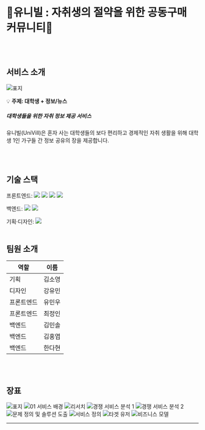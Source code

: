 # 💸유니빌 : 자취생의 절약을 위한 공동구매 커뮤니티💸
</br></br>

## 서비스 소개
![표지](https://github.com/user-attachments/assets/5b320437-b215-4997-82b8-a54c0980bfdb)

💡 **주제: 대학생 + 정보/뉴스**



##### 대학생들을 위한 자취 정보 제공 서비스 

유니빌(UniVill)은 혼자 사는 대학생들의 보다 편리하고 경제적인 자취 생활을 위해 대학생 1인 가구들 간 정보 공유의 장을 제공합니다.


</br></br>


## 기술 스택

<span>프론트엔드: </span> <img src="https://img.shields.io/badge/html-E34F26?style=for-the-badge&logo=html5&logoColor=white"> <img src="https://img.shields.io/badge/css-1572B6?style=for-the-badge&logo=css3&logoColor=white"> <img src="https://img.shields.io/badge/javascript-F7DF1E?style=for-the-badge&logo=javascript&logoColor=black"> <img src="https://img.shields.io/badge/react-61DAFB?style=for-the-badge&logo=react&logoColor=black"> 

<span>백엔드: </span><img src="https://img.shields.io/badge/python-3776AB?style=for-the-badge&logo=python&logoColor=white"> <img src="https://img.shields.io/badge/django-092E20?style=for-the-badge&logo=Django&logoColor=white">

<span>기획·디자인: </span> <img src="https://img.shields.io/badge/figma-F24E1E?style=for-the-badge&logo=figma&logoColor=white">
</br></br>

## 팀원 소개

| 역할        | 이름   | 
| ----------- | ------ | 
| 기획 | 김소영 | 
| 디자인 | 강유민 |
| 프론트엔드  | 유민우 |
| 프론트엔드  | 최정인 |
| 백엔드      | 김민솔 | 
| 백엔드      | 김홍엽 | 
| 백엔드      | 한다현 | 

</br>


</br>

## 장표

![표지](https://github.com/user-attachments/assets/5a63a2af-b2b6-41ab-b9d9-3743dd2cd941)
![01 서비스 배경](https://github.com/user-attachments/assets/a7bc55c7-6f85-44c3-a418-88096e1a80dd)
![리서치](https://github.com/user-attachments/assets/5ac7427b-320b-414f-a85d-2333ca213869)
![경쟁 서비스 분석 1](https://github.com/user-attachments/assets/cc90344a-131e-4b40-b8b9-7f675e5c0034)
![경쟁 서비스 분석 2](https://github.com/user-attachments/assets/c5170862-de8f-4c72-ac90-72fcb3b92845)
![문제 정의 및 솔루션 도출](https://github.com/user-attachments/assets/5c3c32e2-20ab-4d90-862b-d89b9f531962)
![서비스 정의](https://github.com/user-attachments/assets/9295804d-0e16-417f-8591-972ddf68e0a7)
![타겟 유저](https://github.com/user-attachments/assets/59c0e541-5ff9-4bab-b4f4-a8c1fbed5ac2)
![비즈니스 모델](https://github.com/user-attachments/assets/fe3511bd-9c7d-4a97-8d51-7e6aaf67aa77)


  <hr/>
